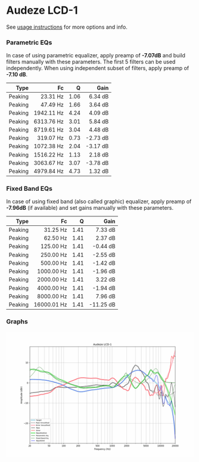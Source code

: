 # Audeze LCD-1
See [usage instructions](https://github.com/jaakkopasanen/AutoEq#usage) for more options and info.

### Parametric EQs
In case of using parametric equalizer, apply preamp of **-7.07dB** and build filters manually
with these parameters. The first 5 filters can be used independently.
When using independent subset of filters, apply preamp of **-7.10 dB**.

| Type    | Fc         |    Q | Gain     |
|--------:|-----------:|-----:|---------:|
| Peaking | 23.31 Hz   | 1.06 | 6.34 dB  |
| Peaking | 47.49 Hz   | 1.66 | 3.64 dB  |
| Peaking | 1942.11 Hz | 4.24 | 4.09 dB  |
| Peaking | 6313.76 Hz | 3.01 | 5.84 dB  |
| Peaking | 8719.61 Hz | 3.04 | 4.48 dB  |
| Peaking | 319.07 Hz  | 0.73 | -2.73 dB |
| Peaking | 1072.38 Hz | 2.04 | -3.17 dB |
| Peaking | 1516.22 Hz | 1.13 | 2.18 dB  |
| Peaking | 3063.67 Hz | 3.07 | -3.78 dB |
| Peaking | 4979.84 Hz | 4.73 | 1.32 dB  |

### Fixed Band EQs
In case of using fixed band (also called graphic) equalizer, apply preamp of **-7.96dB**
(if available) and set gains manually with these parameters.

| Type    | Fc          |    Q | Gain      |
|--------:|------------:|-----:|----------:|
| Peaking | 31.25 Hz    | 1.41 | 7.33 dB   |
| Peaking | 62.50 Hz    | 1.41 | 2.37 dB   |
| Peaking | 125.00 Hz   | 1.41 | -0.44 dB  |
| Peaking | 250.00 Hz   | 1.41 | -2.55 dB  |
| Peaking | 500.00 Hz   | 1.41 | -1.42 dB  |
| Peaking | 1000.00 Hz  | 1.41 | -1.96 dB  |
| Peaking | 2000.00 Hz  | 1.41 | 3.22 dB   |
| Peaking | 4000.00 Hz  | 1.41 | -1.94 dB  |
| Peaking | 8000.00 Hz  | 1.41 | 7.96 dB   |
| Peaking | 16000.01 Hz | 1.41 | -11.25 dB |

### Graphs
![](./Audeze%20LCD-1.png)